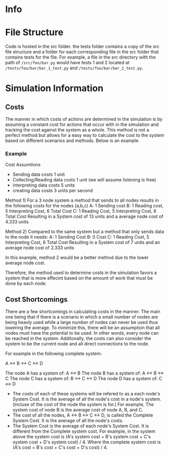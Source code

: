 # Info

# File Structure

Code is hosted in the src folder. the tests folder contains a copy of the src file structure and a folder for each corresponding file in the src folder that contains tests for the file. For example, a file in the src directory with the path of `/src/foo/bar.py` would have tests 1 and 2 located at `/tests/foo/bar/bar_1_test.py` and `/tests/foo/bar/bar_2_test.py`.


# Simulation Information

## Costs

The manner in which costs of actions are determined in the simulation is by assuming a constant cost for actions that occur with in the simulation and tracking the cost against the system as a whole. This method is not a perfect method but allows for a easy way to calculate the cost to the system based on different scenarios and methods. Below is an example.

### Example

Cost Assumtions
- Sending data costs 1 unit
- Collecting/Reading data costs 1 unit (we will assume listening is free)
- interpreting data costs 5 units
- creating data costs 3 units per second

Method 1)
For a 3 node system a method that sends to all nodes results in the following costs for the nodes (a,b,c)
A: 1 Sending cost
B: 1 Reading cost, 5 Interpreting Cost, 6 Total Cost
C: 1 Reading Cost, 5 Interpreting Cost, 6 Total Cost
Resulting in a System cost of 13 units and a average node cost of 4.333 units

Method 2)
Compared to the same system but a method that only sends data to the node it needs:
A: 1 Sending Cost
B: 0 Cost
C: 1 Reading Cost, 5 Interpreting Cost, 6 Total Cost
Resulting in a System cost of 7 units and an average node cost of 2.333 units

In this example, method 2 would be a better method due to the lower average node cost.

Therefore, the method used to determine costs in the simulation favors a system that is more effecint based on the amount of work that must be done by each node.

## Cost Shortcomings

There are a few shortcomings in calculating costs in the manner. The main one being that if there is a scenario in which a small number of nodes are being heavly used while a large number of nodes can never be used thus lowering the average. To minimize this, there will be an assumption that all nodes must have the potential to be used. In other words, every node can be reached in the system. Additonally, the costs can also consider the system to be the current node and all direct connections to the node.

For example in the following complete system:

A <-> B <-> C <-> D

The node A has a system of: A <-> B
The node B has a system of: A <-> B <-> C
The node C has a system of: B <-> C <-> D
The node D has a system of: C <-> D

- The costs of each of these systems will be refered to as a each node's System Cost. It is the average of all the node's cost in a node's system. (incluse of the cost of the node the system is for.) For example, The system cost of node B is the average cost of node A, B, and C.
- The cost of all the nodes, A <-> B <-> C <-> D, is called the Complete System Cost. It is the average of all the node's costs.
- The System Cost is the average of each node's System Cost. It is different from the Complete system cost. For example, in the system above the system cost is (A's system cost + B's system cost + C's system cost + D's system cost) / 4. Where the complete system cost is (A's cost + B's cost + C's cost + D's cost) / 4. 